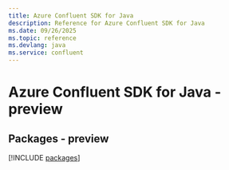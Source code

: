 ```yaml
---
title: Azure Confluent SDK for Java
description: Reference for Azure Confluent SDK for Java
ms.date: 09/26/2025
ms.topic: reference
ms.devlang: java
ms.service: confluent
---
```

# Azure Confluent SDK for Java - preview
## Packages - preview
[!INCLUDE [packages](confluent-index.md)]